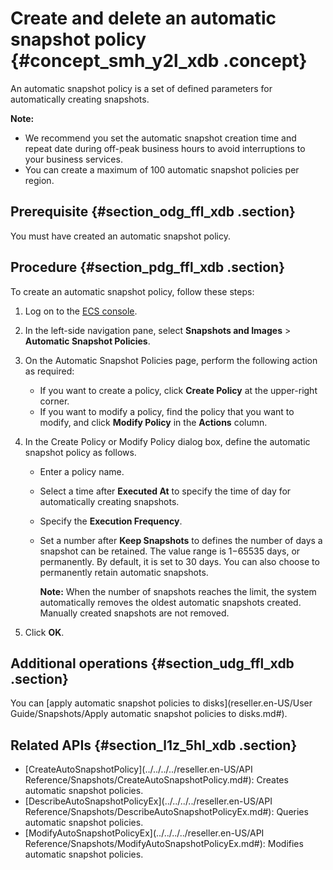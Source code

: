 # Create and delete an automatic snapshot policy {#concept_smh_y2l_xdb .concept}

An automatic snapshot policy is a set of defined parameters for automatically creating snapshots.

**Note:** 

-   We recommend you set the automatic snapshot creation time and repeat date during off-peak business hours to avoid interruptions to your business services.
-   You can create a maximum of 100 automatic snapshot policies per region.

## Prerequisite {#section_odg_ffl_xdb .section}

You must have created an automatic snapshot policy.

## Procedure {#section_pdg_ffl_xdb .section}

To create an automatic snapshot policy, follow these steps:

1.  Log on to the [ECS console](https://partners-intl.console.aliyun.com/#/ecs).
2.  In the left-side navigation pane, select **Snapshots and Images** \> **Automatic Snapshot Policies**.
3.  On the Automatic Snapshot Policies page, perform the following action as required:
    -   If you want to create a policy, click **Create Policy** at the upper-right corner.
    -   If you want to modify a policy, find the policy that you want to modify, and click **Modify Policy** in the **Actions** column.
4.  In the Create Policy or Modify Policy dialog box, define the automatic snapshot policy as follows.
    -   Enter a policy name.
    -   Select a time after **Executed At** to specify the time of day for automatically creating snapshots.
    -   Specify the **Execution Frequency**.
    -   Set a number after **Keep Snapshots** to defines the number of days a snapshot can be retained. The value range is 1−65535 days, or permanently. By default, it is set to 30 days. You can also choose to permanently retain automatic snapshots.

        **Note:** When the number of snapshots reaches the limit, the system automatically removes the oldest automatic snapshots created. Manually created snapshots are not removed.

5.  Click **OK**.

## Additional operations {#section_udg_ffl_xdb .section}

You can [apply automatic snapshot policies to disks](reseller.en-US/User Guide/Snapshots/Apply automatic snapshot policies to disks.md#).

## Related APIs {#section_l1z_5hl_xdb .section}

-   [CreateAutoSnapshotPolicy](../../../../reseller.en-US/API Reference/Snapshots/CreateAutoSnapshotPolicy.md#): Creates automatic snapshot policies.
-   [DescribeAutoSnapshotPolicyEx](../../../../reseller.en-US/API Reference/Snapshots/DescribeAutoSnapshotPolicyEx.md#): Queries automatic snapshot policies.
-   [ModifyAutoSnapshotPolicyEx](../../../../reseller.en-US/API Reference/Snapshots/ModifyAutoSnapshotPolicyEx.md#): Modifies automatic snapshot policies.

